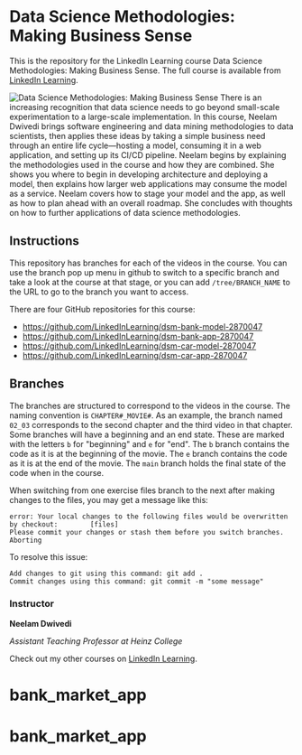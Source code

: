 # Data Science Methodologies: Making Business Sense

This is the repository for the LinkedIn Learning course Data Science Methodologies: Making Business Sense. The full course is available from [LinkedIn Learning][lil-course-url].

![Data Science Methodologies: Making Business Sense][lil-thumbnail-url] 
There is an increasing recognition that data science needs to go beyond small-scale experimentation to a large-scale implementation. In this course, Neelam Dwivedi brings software engineering and data mining methodologies to data scientists, then applies these ideas by taking a simple business need through an entire life cycle—hosting a model, consuming it in a web application, and setting up its CI/CD pipeline. Neelam begins by explaining the methodologies used in the course and how they are combined. She shows you where to begin in developing architecture and deploying a model, then explains how larger web applications may consume the model as a service. Neelam covers how to stage your model and the app, as well as how to plan ahead with an overall roadmap. She concludes with thoughts on how to further applications of data science methodologies.

## Instructions
This repository has branches for each of the videos in the course. You can use the branch pop up menu in github to switch to a specific branch and take a look at the course at that stage, or you can add `/tree/BRANCH_NAME` to the URL to go to the branch you want to access.

There are four GitHub repositories for this course:

- https://github.com/LinkedInLearning/dsm-bank-model-2870047
- https://github.com/LinkedInLearning/dsm-bank-app-2870047
- https://github.com/LinkedInLearning/dsm-car-model-2870047
- https://github.com/LinkedInLearning/dsm-car-app-2870047

## Branches
The branches are structured to correspond to the videos in the course. The naming convention is `CHAPTER#_MOVIE#`. As an example, the branch named `02_03` corresponds to the second chapter and the third video in that chapter. 
Some branches will have a beginning and an end state. These are marked with the letters `b` for "beginning" and `e` for "end". The `b` branch contains the code as it is at the beginning of the movie. The `e` branch contains the code as it is at the end of the movie. The `main` branch holds the final state of the code when in the course.

When switching from one exercise files branch to the next after making changes to the files, you may get a message like this:

    error: Your local changes to the following files would be overwritten by checkout:        [files]
    Please commit your changes or stash them before you switch branches.
    Aborting

To resolve this issue:
	
    Add changes to git using this command: git add .
	Commit changes using this command: git commit -m "some message"


### Instructor

**Neelam Dwivedi**

_Assistant Teaching Professor at Heinz College_

Check out my other courses on [LinkedIn Learning](https://www.linkedin.com/learning/instructors/neelam-dwivedi?u=104).

[lil-course-url]: https://www.linkedin.com/learning/data-science-methodologies-making-business-sense
[lil-thumbnail-url]: https://cdn.lynda.com/course/2870047/2870047-1617217319959-16x9.jpg
# bank_market_app
# bank_market_app
